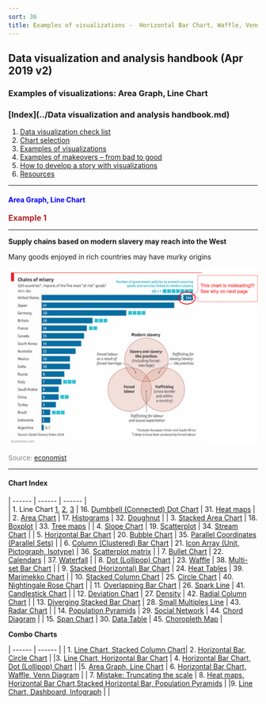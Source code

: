 ```yaml
---
sort: 36
title: Examples of visualizations -  Horizontal Bar Chart, Waffle, Venn Diagram
---
```


## Data visualization and analysis handbook (Apr 2019 v2)
###  Examples of visualizations: Area Graph, Line Chart

### [Index](../Data visualization and analysis handbook.md)

1. [Data visualization check list](1_checklist.md)
1. [Chart selection](2_chartselection.md)
1. [Examples of visualizations](3_chartindex.md)
1. [Examples of makeovers – from bad to good](4_makeover.md)
1. [How to develop a story with visualizations](5_story.md)
1. [Resources](6_resources.md)


***


#### <span style="color:blue; ">Area Graph, Line Chart</span>


<span style="color:FireBrick; font-size:12pt; font-weight : bold;">Example 1</Span>

***


**Supply chains based on modern slavery may reach into the West**

Many goods enjoyed in rich countries may have murky origins



![png](img/Picture34.png)

<span style="color:gray; font-size:10pt;">Source: [economist](https://www.economist.com/graphic-detail/2018/08/23/americas-stockmarket-passes-a-milestone)</span>


***

####  Chart Index
 

 
| ------ | ------ | ------ |  
| 1. Line Chart [1](3_s1.md), [2](3_s1_2.md), [3](3_s1_3.md) | 16. [Dumbbell (Connected) Dot Chart](3_s16.md) | 31. [Heat maps](3_s31.md) | 
| 2. [Area Chart](3_s2.md) | 17. [Histograms](3_s17.md) | 32. [Doughnut](3_s32.md) | 
| 3. [Stacked Area Chart](3_s3.md) | 18. [Boxplot](3_s18.md) | 33. [Tree maps](3_s33.md) | 
| 4. [Slope Chart](3_s4.md) | 19. [Scatterplot](3_s19.md) | 34. [Stream Chart](3_s34.md) | 
| 5. [Horizontal Bar Chart](3_s5.md) | 20. [Bubble Chart](3_s20.md) | 35. [Parallel Coordinates (Parallel Sets)](3_s35.md) | 
| 6. [Column (Clustered) Bar Chart](3_s6.md) | 21. [Icon Array (Unit, Pictograph, Isotype)](3_s21.md) | 36. [Scatterplot matrix](3_s36.md) | 
| 7. [Bullet Chart](3_s7.md) | 22. [Calendars](3_s22.md) | 37. [Waterfall](3_s37.md) | 
| 8. [Dot (Lollipop) Chart](3_s8.md) | 23. [Waffle](3_s23.md) | 38. [Multi-set Bar Chart](3_s38.md) | 
| 9. [Stacked (Horizontal) Bar Chart](3_s9.md) | 24. [Heat Tables](3_s24.md) | 39. [Marimekko Chart](3_s39.md) | 
| 10. [Stacked Column Chart](3_s10.md) | 25. [Circle Chart](3_s25.md) | 40. [Nightingale Rose Chart](3_s40.md) | 
| 11. [Overlapping Bar Chart](3_s11.md) | 26. [Spark Line](3_s26.md) | 41. [Candlestick Chart](3_s41.md) | 
| 12. [Deviation Chart](3_s12.md) | 27. [Density](3_s27.md) | 42. [Radial Column Chart](3_s42.md)  | 
| 13. [Diverging Stacked Bar Chart](3_s13.md) | 28. [Small Multiples Line](3_s28.md) | 43. [Radar Chart](3_s43.md) | 
| 14. [Population Pyramids](3_s14.md) | 29. [Social Network](3_s29.md)  | 44. [Chord Diagram](3_s44.md) | 
| 15. [Span Chart](3_s15.md) | 30. [Data Table](3_s30.md) | 45. [Choropleth Map](3_s45.md) | 


**Combo Charts**

| ------ | ------ | 
| 1. [Line Chart, Stacked Column Chart](3_ss01.md)| 2. [Horizontal Bar, Circle Chart](3_ss02.md) | 
|3. [Line Chart, Horizontal Bar Chart](3_ss03.md) | 4. [Horizontal Bar Chart, Dot (Lollipop) Chart](3_ss04.md) | 
|5. [Area Graph, Line Chart](3_ss05.md) | 6. [Horizontal Bar Chart, Waffle, Venn Diagram](3_ss06.md) | 
| 7. [Mistake: Truncating the scale](3_ss07.md) | 8. [Heat maps, Horizontal Bar Chart,Stacked Horizontal Bar, Population Pyramids](3_ss08.md) | 
|9. [Line Chart, Dashboard, Infograph](3_ss09.md) | |